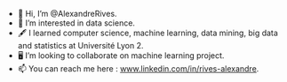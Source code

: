 - 👋 Hi, I’m @AlexandreRives.
- 👀 I’m interested in data science.
- 🖋️ I learned computer science, machine learning, data mining, big data and statistics at Université Lyon 2.
- 🖥️ I’m looking to collaborate on machine learning project.
- 📫 You can reach me here : www.linkedin.com/in/rives-alexandre.

<!---
AlexandreRives/AlexandreRives is a ✨ special ✨ repository because its `README.md` (this file) appears on your GitHub profile.
You can click the Preview link to take a look at your changes.
--->
